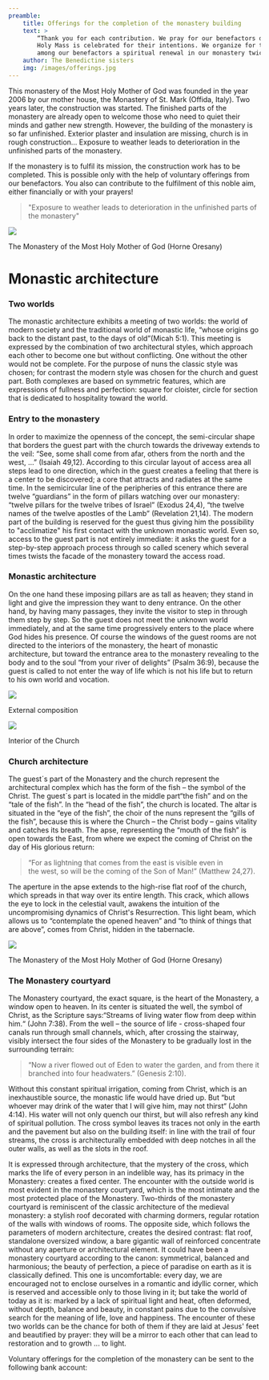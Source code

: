 ```yaml
---
preamble:
    title: Offerings for the completion of the monastery building
    text: >
        “Thank you for each contribution. We pray for our benefactors daily and once a month a
        Holy Mass is celebrated for their intentions. We organize for those who are interested
        among our benefactors a spiritual renewal in our monastery twice a year.”
    author: The Benedictine sisters
    img: /images/offerings.jpg
---
```


This monastery of the Most Holy Mother of God was founded in the year 2006 by
our mother house, the Monastery of St. Mark (Offida, Italy). Two years later,
the construction was started. The finished parts of the monastery are already
open to welcome those who need to quiet their minds and gather new strength.
However, the building of the monastery is so far unfinished. Exterior plaster
and insulation are missing, church is in rough construction… Exposure to weather
leads to deterioration in the unfinished parts of the monastery.

If the monastery is to fulfil its mission, the construction work has to be
completed. This is possible only with the help of voluntary offerings from our
benefactors. You also can contribute to the fulfilment of this noble aim, either
financially or with your prayers!

> "Exposure to weather leads to deterioration in the unfinished parts of the
> monastery"

<div class="image-full">
    <img src="/images/article01-1.jpg">
    <p>The Monastery of the Most Holy Mother of God (Horne Oresany)</p>
</div>

# Monastic architecture

### Two worlds

The monastic architecture exhibits a meeting of two worlds: the world of modern
society and the traditional world of monastic life, “whose origins go back to
the distant past, to the days of old”(Micah 5:1). This meeting is expressed by
the combination of two architectural styles, which approach each other to become
one but without conflicting. One without the other would not be complete. For
the purpose of nuns the classic style was chosen; for contrast the modern style
was chosen for the church and guest part. Both complexes are based on symmetric
features, which are expressions of fullness and perfection: square for cloister,
circle for section that is dedicated to hospitality toward the world.

### Entry to the monastery

In order to maximize the openness of the concept, the semi-circular shape that
borders the guest part with the church towards the driveway extends to the veil:
“See, some shall come from afar, others from the north and the west, …” (Isaiah
49,12). According to this circular layout of access area all steps lead to one
direction, which in the guest creates a feeling that there is a center to be
discovered; a core that attracts and radiates at the same time. In the
semicircular line of the peripheries of this entrance there are twelve
“guardians” in the form of pillars watching over our monastery: “twelve pillars
for the twelve tribes of Israel” (Exodus 24,4), “the twelve names of the twelve
apostles of the Lamb” (Revelation 21,14). The modern part of the building is
reserved for the guest thus giving him the possibility to "acclimatize" his
first contact with the unknown monastic world. Even so, access to the guest part
is not entirely immediate: it asks the guest for a step-by-step approach process
through so called scenery which several times twists the facade of the monastery
toward the access road.

### Monastic architecture

On the one hand these imposing pillars are as tall as heaven; they stand in
light and give the impression they want to deny entrance. On the other hand, by
having many passages, they invite the visitor to step in through them step by
step. So the guest does not meet the unknown world immediately, and at the same
time progressively enters to the place where God hides his presence. Of course
the windows of the guest rooms are not directed to the interiors of the
monastery, the heart of monastic architecture, but toward the entrance area to
the monastery revealing to the body and to the soul “from your river of
delights” (Psalm 36:9), because the guest is called to not enter the way of life
which is not his life but to return to his own world and vocation.

<div class="image-side-by-side">
    <div class="left">
        <img src="/images/article01-2.jpg">
        <p>External composition</p>
    </div>
    <div class="right">
        <img src="/images/article01-3.jpg">
        <p>Interior of the Church</p>
    </div>
</div>

### Church architecture

The guest´s part of the Monastery and the church represent the architectural
complex which has the form of the fish – the symbol of the Christ. The guest´s
part is located in the middle part“the fish” and on the “tale of the fish”. In
the “head of the fish”, the church is located. The altar is situated in the “eye
of the fish”, the choir of the nuns represent the “gills of the fish”, because
this is where the Church – the Christ body – gains vitality and catches its
breath. The apse, representing the “mouth of the fish” is open towards the East,
from where we expect the coming of Christ on the day of His glorious return:

> “For as lightning that comes from the east is visible even in the west, so
> will be the coming of the Son of Man!” (Matthew 24,27).

The aperture in the apse extends to the high-rise flat roof of the church, which
spreads in that way over its entire length. This crack, which allows the eye to
lock in the celestial vault, awakens the intuition of the uncompromising
dynamics of Christ&#39;s Resurrection. This light beam, which allows us to
“contemplate the opened heaven” and “to think of things that are above”, comes
from Christ, hidden in the tabernacle.

<div class="image-full">
    <img src="/images/article01-4.jpg">
    <p>The Monastery of the Most Holy Mother of God (Horne Oresany)</p>
</div>

### The Monastery courtyard

The Monastery courtyard, the exact square, is the heart of the Monastery, a
window open to heaven. In its center is situated the well, the symbol of Christ,
as the Scripture says:“Streams of living water flow from deep within him.“ (John
7:38). From the well – the source of life - cross-shaped four canals run through
small channels, which, after crossing the stairway, visibly intersect the four
sides of the Monastery to be gradually lost in the surrounding terrain: 

> “Now a river flowed out of Eden to water the garden, and from there it
> branched into four headwaters.” (Genesis 2:10).

Without this constant spiritual irrigation, coming from Christ, which is an
inexhaustible source, the monastic life would have dried up. But “but whoever
may drink of the water that I will give him, may not thirst“ (John 4:14). His
water will not only quench our thirst, but will also refresh any kind of
spiritual pollution. The cross symbol leaves its traces not only in the earth
and the pavement but also on the building itself: in line with the trail of four
streams, the cross is architecturally embedded with deep notches in all the
outer walls, as well as the slots in the roof.

It is expressed through architecture, that the mystery of the cross, which marks
the life of every person in an indelible way, has its primacy in the Monastery:
creates a fixed center. The encounter with the outside world is most evident in
the monastery courtyard, which is the most intimate and the most protected place
of the Monastery. Two-thirds of the monastery courtyard is reminiscent of the
classic architecture of the medieval monastery: a stylish roof decorated with
charming dormers, regular rotation of the walls with windows of rooms. The
opposite side, which follows the parameters of modern architecture, creates the
desired contrast: flat roof, standalone oversized window, a bare gigantic wall
of reinforced concentrate without any aperture or architectural element. It
could have been a monastery courtyard according to the canon: symmetrical,
balanced and harmonious; the beauty of perfection, a piece of paradise on earth
as it is classically defined. This one is uncomfortable: every day, we are
encouraged not to enclose ourselves in a romantic and idyllic corner, which is
reserved and accessible only to those living in it; but take the world of today
as it is: marked by a lack of spiritual light and heat, often deformed, without
depth, balance and beauty, in constant pains due to the convulsive search for
the meaning of life, love and happiness. The encounter of these two worlds can
be the chance for both of them if they are laid at Jesus&#39; feet and
beautified by prayer: they will be a mirror to each other that can lead to
restoration and to growth ... to light.

Voluntary offerings for the completion of the monastery can be sent to the
following bank account:
